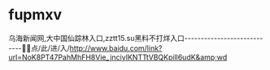 # fupmxv
乌海新闻网,大中国仙踪林入口,zztt15.su黑料不打烊入口----------------------------🔕🔕点/此/进/入/http://www.baidu.com/link?url=NoK8PT47PahMhFH8Vie_jnciyIKNTTtVBQKpill6udK&amp;wd
